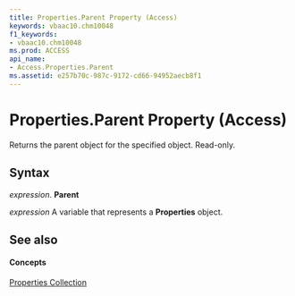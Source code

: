 ```yaml
---
title: Properties.Parent Property (Access)
keywords: vbaac10.chm10048
f1_keywords:
- vbaac10.chm10048
ms.prod: ACCESS
api_name:
- Access.Properties.Parent
ms.assetid: e257b70c-987c-9172-cd66-94952aecb8f1
---
```



# Properties.Parent Property (Access)

Returns the parent object for the specified object. Read-only.


## Syntax

 _expression_. **Parent**

 _expression_ A variable that represents a **Properties** object.


## See also


#### Concepts


[Properties Collection](properties-object-access.md)

